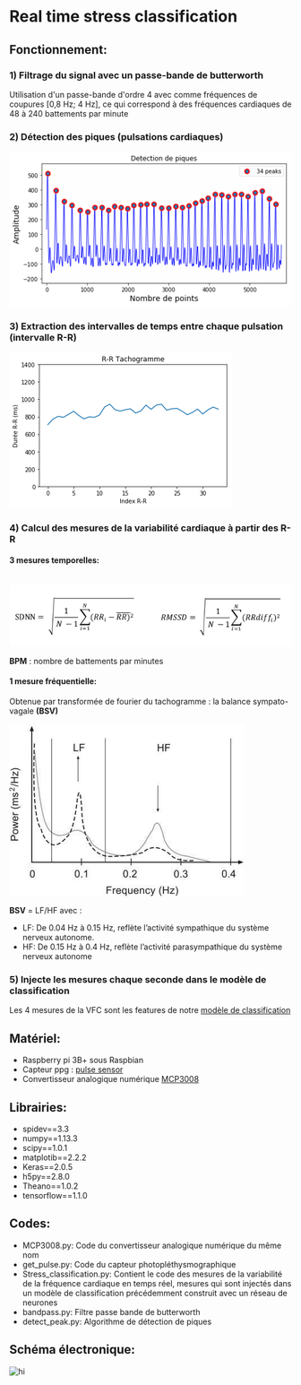 # Real time stress classification
<h2>Fonctionnement:</h2>

  <h3>1) Filtrage du signal avec un passe-bande de butterworth</h3>
  Utilisation d'un passe-bande d'ordre 4 avec comme fréquences de coupures [0,8 Hz; 4 Hz], ce qui correspond à des fréquences cardiaques de 48 à 240 battements par minute
 
  <h3>2) Détection des piques (pulsations cardiaques)</h3>
  
  <img src="images/signal.png" alt="hi" class="inline"/>
 
  
 
  <h3>3) Extraction des intervalles de temps entre chaque pulsation (intervalle R-R)</h3>
  
  <img src="images/Tachogramme.png" alt="hi" class="inline"/>

  
  <h3>4) Calcul des mesures de la variabilité cardiaque à partir des R-R</h3>
  <h4>3 mesures temporelles: </h4><br/>
  
   <img src="images/formule.png" alt="hi" class="inline"/>

  
  <br/>
  <p><b>BPM</b> : nombre de battements par minutes</p>
  <h4>
    1 mesure fréquentielle:
  </h4> 
  <p>Obtenue par transformée de fourier du tachogramme : la balance sympato-vagale <b>(BSV)</b></p>
  
  <img src="images/bsv.png" alt="hi" class="inline"/>

    
  <p>
  <b>BSV</b> = LF/HF avec :
      <ul>
        <li>LF: De 0.04 Hz à 0.15 Hz, reflète l’activité sympathique du système nerveux autonome.</li>
        <li>HF: De 0.15 Hz à 0.4 Hz, reflète l’activité parasympathique du système nerveux autonome</li>
      </ul>     
  </p>
  <h3>5) Injecte les mesures chaque seconde dans le modèle de classification</h3>
  <p>Les 4 mesures de la VFC sont les features de notre
  <a href ="https://github.com/Fszta/Hrv-classification">modèle de classification</a></p>

<h2>Matériel:</h2>
<ul>
  <li>Raspberry pi 3B+ sous Raspbian</li>
  <li>Capteur ppg : <a href="https://pulsesensor.com/">pulse sensor</a></li>
  <li>Convertisseur analogique numérique <a href="/datasheet_MCP/MCP3008.pdf">MCP3008</a></li>
</ul> 

<h2>Librairies:</h2>
<ul>
  <li>spidev==3.3</li>
  <li>numpy==1.13.3</li>
  <li>scipy==1.0.1</li>
  <li>matplotib==2.2.2</li>
  <li>Keras==2.0.5</li>
  <li>h5py==2.8.0</li>
  <li>Theano==1.0.2</li>
  <li>tensorflow==1.1.0</li>
</ul> 

<h2>Codes:</h2>
 <ul>
  <li>MCP3008.py: Code du convertisseur analogique numérique du même nom </li>
  <li>get_pulse.py: Code du capteur photopléthysmographique</li>
  <li>Stress_classification.py: Contient le code des mesures de la variabilité de la fréquence cardiaque en temps réel, mesures qui sont injectés dans un modèle de classification précédemment construit avec un réseau de neurones</li>
 <li>bandpass.py: Filtre passe bande de butterworth</li>
 <li>detect_peak.py: Algorithme de détection de piques </li>

</ul> 

<h2>Schéma électronique:</h2>
<img src="images/schéma_final.png" alt="hi" class="inline"/>




